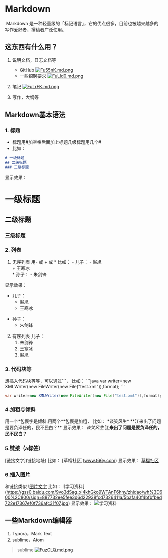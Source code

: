 # Markdown 
​	Markdown 是一种轻量级的「标记语言」，它的优点很多，目前也被越来越多的写作爱好者，撰稿者广泛使用。

## 这东西有什么用？
1. 说明文档，日志文档等
	- GitHub
    [![Fu55nK.md.png](https://s1.ax1x.com/2018/12/02/Fu55nK.md.png)](https://imgchr.com/i/Fu55nK)
	- 一些招聘要求
[![FuLld0.md.png](https://s1.ax1x.com/2018/12/02/FuLld0.md.png)](https://imgchr.com/i/FuLld0)

2. 笔记
[![FuLrFK.md.png](https://s1.ax1x.com/2018/12/02/FuLrFK.md.png)](https://imgchr.com/i/FuLrFK)

3. 写作，大纲等

## Markdown基本语法
### 1. 标题
- 标题用#加空格后面加上标题几级标题用几个#
- 比如：
```markdown
# 一级标题
## 二级标题
### 三级标题
```
显示效果：
# 一级标题
## 二级标题
### 三级标题


### 2. 列表
1. 无序列表
	用- 或 + 或 * 
    比如：
\- 儿子：
	\- 赵旭<br>
	\+ 王寒冰<br>
\* 孙子：
	\- 朱剑锋 <br>

显示效果：
- 儿子：
	- 赵旭
	+ 王寒冰
* 孙子：
	- 朱剑锋 
2. 有序列表
	儿子：
	1. 朱剑锋
	2. 王寒冰
	3. 赵旭

### 3. 代码块等
想插入代码块等等，可以通过\```，
比如：
\```java
var writer=new XMLWriter(new FileWriter(new File("test.xml")),format);
\```


```java
var writer=new XMLWriter(new FileWriter(new File("test.xml")),format);
```

### 4.加粗与倾斜
用一个\*包裹字是倾斜,用两个\*\*包裹是加粗，
比如：
\*谈笑风生\* 
\*\*江来出了问题是要负泽任的，民不民白？\*\*
显示效果：
*谈笑风生*
**江来出了问题是要负泽任的，民不民白？**


### 5.链接（a标签）
\[链接文字](链接地址)
比如：
\[草榴社区](www.t66y.com)
显示效果：
[草榴社区](www.t66y.com)

### 6.插入图片
和链接类似
\![图片文字](图片地址)
比如：
\!\[学习资料](https://gss0.baidu.com/9vo3dSag_xI4khGko9WTAnF6hhy/zhidao/wh%3D600%2C800/sign=887732ee5fee3d6d22938fcd7326411a/5bafa40f4bfbfbed722e17367ef0f736afc31f07.jpg)
显示效果：
![学习资料](https://gss0.baidu.com/9vo3dSag_xI4khGko9WTAnF6hhy/zhidao/wh%3D600%2C800/sign=887732ee5fee3d6d22938fcd7326411a/5bafa40f4bfbfbed722e17367ef0f736afc31f07.jpg)

## 一些Markdown编辑器
1. Typora，Mark Text
2. sublime，Atom
 >sublime
[![FuzCLQ.md.png](https://s1.ax1x.com/2018/12/02/FuzCLQ.md.png)](https://imgchr.com/i/FuzCLQ)
